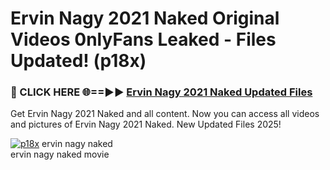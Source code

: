 # Ervin Nagy 2021 Naked Original Videos 0nlyFans Leaked - Files Updated! (p18x)

<h3>🔴 CLICK HERE 🌐==►► <a href="https://tinyurl.com/yckcrads" rel="nofollow">Ervin Nagy 2021 Naked Updated Files</a></h3>

Get Ervin Nagy 2021 Naked and all content. Now you can access all videos and pictures of Ervin Nagy 2021 Naked. New Updated Files 2025!

[![p18x](https://i.imgur.com/hpKpOFt.gif)](https://tinyurl.com/yckcrads)
ervin nagy naked<br>
ervin nagy naked movie